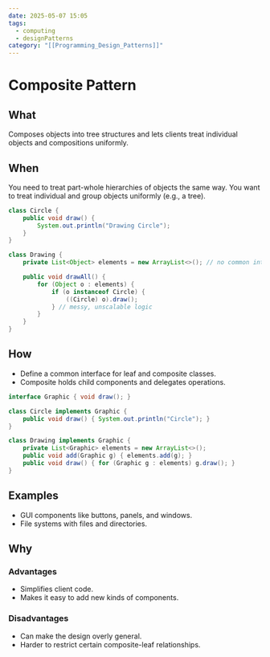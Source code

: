 ```yaml
---
date: 2025-05-07 15:05
tags:
  - computing
  - designPatterns
category: "[[Programming_Design_Patterns]]"
---
```

# Composite Pattern
## What
Composes objects into tree structures and lets clients treat individual objects and compositions uniformly.
## When
You need to treat part-whole hierarchies of objects the same way.
You want to treat individual and group objects uniformly (e.g., a tree).
```java
class Circle {
    public void draw() {
        System.out.println("Drawing Circle");
    }
}

class Drawing {
    private List<Object> elements = new ArrayList<>(); // no common interface

    public void drawAll() {
        for (Object o : elements) {
            if (o instanceof Circle) {
                ((Circle) o).draw();
            } // messy, unscalable logic
        }
    }
}

```
## How
- Define a common interface for leaf and composite classes.
- Composite holds child components and delegates operations.
```java
interface Graphic { void draw(); }

class Circle implements Graphic {
    public void draw() { System.out.println("Circle"); }
}

class Drawing implements Graphic {
    private List<Graphic> elements = new ArrayList<>();
    public void add(Graphic g) { elements.add(g); }
    public void draw() { for (Graphic g : elements) g.draw(); }
}

```
## Examples
- GUI components like buttons, panels, and windows.
- File systems with files and directories.
## Why
### Advantages
- Simplifies client code.
- Makes it easy to add new kinds of components.
### Disadvantages
- Can make the design overly general.
- Harder to restrict certain composite-leaf relationships.